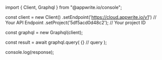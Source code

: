 import { Client, Graphql } from "@appwrite.io/console";

const client = new Client()
    .setEndpoint('https://cloud.appwrite.io/v1') // Your API Endpoint
    .setProject('5df5acd0d48c2'); // Your project ID

const graphql = new Graphql(client);

const result = await graphql.query(
    {} // query
);

console.log(response);
